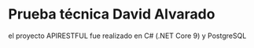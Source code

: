 
# Prueba técnica David Alvarado

el proyecto APIRESTFUL fue realizado en C# (.NET Core 9) y PostgreSQL 
